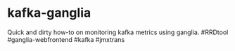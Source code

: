 kafka-ganglia
=============

Quick and dirty how-to on monitoring kafka metrics using ganglia. #RRDtool #ganglia-webfrontend #kafka #jmxtrans
